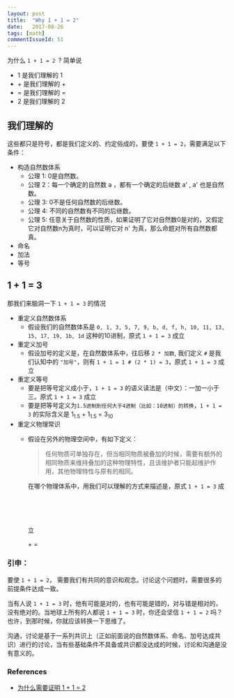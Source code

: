 ```yaml
---
layout: post
title:  "Why 1 + 1 = 2"
date:   2017-08-26
tags: [math]
commentIssueId: 51
---
```


为什么 `1 + 1 = 2 `? 简单说
* 1 是我们理解的 1
* <span>+</span> 是我们理解的 +
* = 是我们理解的 =
* 2 是我们理解的 2

## 我们理解的
这些都只是符号，都是我们定义的、约定俗成的，要使 `1 + 1 = 2`，需要满足以下条件：
* 构造自然数体系
  * 公理 1: 0是自然数。
  * 公理 2：每一个确定的自然数 a ，都有一个确定的后继数 a' , a' 也是自然数。
  * 公理 3: 0不是任何自然数的后继数。
  * 公理 4: 不同的自然数有不同的后继数。
  * 公理 5: 任意关于自然数的性质，如果证明了它对自然数0是对的，又假定它对自然数n为真时，可以证明它对 n' 为真，那么命题对所有自然数都真。
* 命名
* 加法
* 等号

## 1 + 1 = 3
那我们来脑洞一下 `1 + 1 = 3` 的情况

* 重定义自然数体系
  * 假设我们的自然数体系是 `0, 1, 3, 5, 7, 9, b, d, f, h, 10, 11, 13, 15, 17, 19, 1b, 1d` 这种的10进制，原式 `1 + 1 = 3` 成立
* 重定义加号
  * 假设加号的定义是，在自然数体系中，往后移 `2 * 加数`, 我们定义 `#` 是我们认知中的 `"加号"`，则有 `1 + 1 = 1 # (2 * 1) = 3`，原式 `1 + 1 = 3` 成立
* 重定义等号
  * 要是把等号定义成小于，`1 + 1 = 3` 的语义读法是（中文）：一加一小于三。原式 `1 + 1 = 3` 成立
  * 要是把等号定义为`1.5进制到任何大于4进制（比如：10进制）的转换`，`1 + 1 = 3` 的实际含义是
    1<sub>1.5</sub> + 1<sub>1.5</sub> = 3<sub>10</sub>
* 重定义物理常识
  * 假设在另外的物理空间中，有如下定义：
    > 任何物质可单独存在，但当相同物质被叠加的时候，需要有额外的相同物质来维持叠加的这种物理特性，且该维护者只能起维护作用，其他物理特性与原有的相同。

    在哪个物理体系中，用我们可以理解的方式来描述是，原式 `1 + 1 = 3` 成立
    <svg width="268" height="97" xmlns="http://www.w3.org/2000/svg">
     <!-- Created with Method Draw - http://github.com/duopixel/Method-Draw/ -->
     <g>
      <title>background</title>
      <rect fill="#fff" id="canvas_background" height="99" width="270" y="-1" x="-1"/>
      <g display="none" overflow="visible" y="0" x="0" height="100%" width="100%" id="canvasGrid">
       <rect fill="url(#gridpattern)" stroke-width="0" y="0" x="0" height="100%" width="100%"/>
      </g>
     </g>
     <g>
      <title>Layer 1</title>
      <ellipse ry="15" rx="14" id="svg_1" cy="46" cx="32.5" stroke-width="1.5" stroke="#000" fill="#fff"/>
      <ellipse ry="15" rx="14" id="svg_2" cy="45" cx="91.5" stroke-width="1.5" stroke="#000" fill="#fff"/>
      <ellipse ry="30" rx="47" id="svg_5" cy="44" cx="206.5" fill-opacity="null" stroke-opacity="null" stroke-width="1.5" stroke="#000" fill="#fff"/>
      <ellipse ry="15" rx="14" id="svg_3" cy="43" cx="228.5" stroke-width="1.5" stroke="#000" fill="#fff"/>
      <ellipse ry="15" rx="14" id="svg_4" cy="43" cx="179.5" stroke-width="1.5" stroke="#000" fill="#fff"/>
      <ellipse id="svg_7" cy="30" cx="222.5" fill-opacity="null" stroke-opacity="null" stroke-width="1.5" stroke="#000" fill="#fff"/>
      <text xml:space="preserve" text-anchor="start" font-family="Helvetica, Arial, sans-serif" font-size="24" id="svg_8" y="52" x="54.5" fill-opacity="null" stroke-opacity="null" stroke-width="0" stroke="#000" fill="#000000">+</text>
      <text xml:space="preserve" text-anchor="start" font-family="Helvetica, Arial, sans-serif" font-size="24" id="svg_9" y="53" x="123.5" fill-opacity="null" stroke-opacity="null" stroke-width="0" stroke="#000" fill="#000000">=</text>
     </g>
    </svg>

### 引申：
要使 `1 + 1 = 2`， 需要我们有共同的意识和观念。讨论这个问题时，需要很多的前提条件达成一致。

当有人说 `1 + 1 = 3` 时，他有可能是对的，也有可能是错的，对与错是相对的，没有绝对的。当地球上所有的人都说 `1 + 1 = 3` 时，你还会坚信 `1 + 1 = 2` 吗？也许，到那时候，你就应该转换一下思维了。

沟通，讨论是基于一系列共识上（正如前面说的自然数体系、命名、加号达成共识）进行的讨论，当有些基础条件不具备或共识都没达成的时候，讨论和沟通是没有意义的。

### References
* [为什么需要证明 1 + 1 = 2](https://www.zhihu.com/question/23866990)
